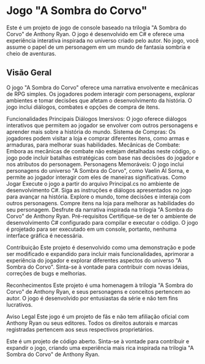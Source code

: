 # Jogo "A Sombra do Corvo"

Este é um projeto de jogo de console baseado na trilogia "A Sombra do Corvo" de Anthony Ryan. O jogo é desenvolvido em C# e oferece uma experiência interativa inspirada no universo criado pelo autor. No jogo, você assume o papel de um personagem em um mundo de fantasia sombria e cheio de aventuras.

## Visão Geral
O jogo "A Sombra do Corvo" oferece uma narrativa envolvente e mecânicas de RPG simples. Os jogadores podem interagir com personagens, explorar ambientes e tomar decisões que afetam o desenvolvimento da história. O jogo inclui diálogos, combates e opções de compra de itens.

Funcionalidades Principais
Diálogos Imersivos: O jogo oferece diálogos interativos que permitem ao jogador se envolver com outros personagens e aprender mais sobre a história do mundo.
Sistema de Compras: Os jogadores podem visitar a loja e comprar diferentes itens, como armas e armaduras, para melhorar suas habilidades.
Mecânicas de Combate: Embora as mecânicas de combate não estejam detalhadas neste código, o jogo pode incluir batalhas estratégicas com base nas decisões do jogador e nos atributos do personagem.
Personagens Memoráveis: O jogo inclui personagens do universo "A Sombra do Corvo", como Vaelin Al Sorna, e permite ao jogador interagir com eles de maneiras significativas.
Como Jogar
Execute o jogo a partir do arquivo Principal.cs no ambiente de desenvolvimento C#.
Siga as instruções e diálogos apresentados no jogo para avançar na história.
Explore o mundo, tome decisões e interaja com outros personagens.
Compre itens na loja para melhorar as habilidades do seu personagem.
Desfrute da narrativa inspirada na trilogia "A Sombra do Corvo" de Anthony Ryan.
Pré-requisitos
Certifique-se de ter o ambiente de desenvolvimento C# configurado para compilar e executar o código. O jogo é projetado para ser executado em um console, portanto, nenhuma interface gráfica é necessária.

Contribuição
Este projeto é desenvolvido como uma demonstração e pode ser modificado e expandido para incluir mais funcionalidades, aprimorar a experiência do jogador e explorar diferentes aspectos do universo "A Sombra do Corvo". Sinta-se à vontade para contribuir com novas ideias, correções de bugs e melhorias.

Reconhecimentos
Este projeto é uma homenagem à trilogia "A Sombra do Corvo" de Anthony Ryan, e seus personagens e conceitos pertencem ao autor. O jogo é desenvolvido por entusiastas da série e não tem fins lucrativos.

Aviso Legal
Este jogo é um projeto de fãs e não tem afiliação oficial com Anthony Ryan ou seus editores. Todos os direitos autorais e marcas registradas pertencem aos seus respectivos proprietários.

Este é um projeto de código aberto. Sinta-se à vontade para contribuir e expandir o jogo, criando uma experiência mais rica inspirada na trilogia "A Sombra do Corvo" de Anthony Ryan.




